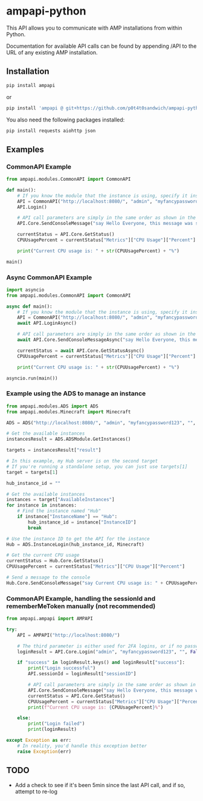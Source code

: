 # ampapi-python

This API allows you to communicate with AMP installations from within Python.

Documentation for available API calls can be found by appending /API to the URL of any existing AMP installation.

## Installation

```bash
pip install ampapi
```

or

```bash
pip install 'ampapi @ git+https://github.com/p0t4t0sandwich/ampapi-python.git'
```

You also need the following packages installed:

```bash
pip install requests aiohttp json
```

## Examples

### CommonAPI Example

```python
from ampapi.modules.CommonAPI import CommonAPI

def main():
    # If you know the module that the instance is using, specify it instead of CommonAPI
    API = CommonAPI("http://localhost:8080/", "admin", "myfancypassword123", "")
    API.Login()

    # API call parameters are simply in the same order as shown in the documentation.
    API.Core.SendConsoleMessage("say Hello Everyone, this message was sent from the Python API!")

    currentStatus = API.Core.GetStatus()
    CPUUsagePercent = currentStatus["Metrics"]["CPU Usage"]["Percent"]

    print("Current CPU usage is: " + str(CPUUsagePercent) + "%")

main()
```

### Async CommonAPI Example

```python
import asyncio
from ampapi.modules.CommonAPI import CommonAPI

async def main():
    # If you know the module that the instance is using, specify it instead of CommonAPI
    API = CommonAPI("http://localhost:8080/", "admin", "myfancypassword123", "")
    await API.LoginAsync()

    # API call parameters are simply in the same order as shown in the documentation.
    await API.Core.SendConsoleMessageAsync("say Hello Everyone, this message was sent from the Python API!")

    currentStatus = await API.Core.GetStatusAsync()
    CPUUsagePercent = currentStatus["Metrics"]["CPU Usage"]["Percent"]

    print("Current CPU usage is: " + str(CPUUsagePercent) + "%")

asyncio.run(main())
```

### Example using the ADS to manage an instance

```python
from ampapi.modules.ADS import ADS
from ampapi.modules.Minecraft import Minecraft

ADS = ADS("http://localhost:8080/", "admin", "myfancypassword123", "", "")

# Get the available instances
instancesResult = ADS.ADSModule.GetInstances()

targets = instancesResult["result"]

# In this example, my Hub server is on the second target
# If you're running a standalone setup, you can just use targets[1]
target = targets[1]

hub_instance_id = ""

# Get the available instances
instances = target["AvailableInstances"]
for instance in instances:
    # Find the instance named "Hub"
    if instance["InstanceName"] == "Hub":
        hub_instance_id = instance["InstanceID"]
        break

# Use the instance ID to get the API for the instance
Hub = ADS.InstanceLogin(hub_instance_id, Minecraft)

# Get the current CPU usage
currentStatus = Hub.Core.GetStatus()
CPUUsagePercent = currentStatus["Metrics"]["CPU Usage"]["Percent"]

# Send a message to the console
Hub.Core.SendConsoleMessage("say Current CPU usage is: " + CPUUsagePercent + "%")
```

### CommonAPI Example, handling the sessionId and rememberMeToken manually (not recommended)

```python
from ampapi.ampapi import AMPAPI

try:
    API = AMPAPI("http://localhost:8080/")

    # The third parameter is either used for 2FA logins, or if no password is specified to use a remembered token from a previous login, or a service login token.
    loginResult = API.Core.Login("admin", "myfancypassword123", "", False)

    if "success" in loginResult.keys() and loginResult["success"]:
        print("Login successful")
        API.sessionId = loginResult["sessionID"]

        # API call parameters are simply in the same order as shown in the documentation.
        API.Core.SendConsoleMessage("say Hello Everyone, this message was sent from the Python API!")
        currentStatus = API.Core.GetStatus()
        CPUUsagePercent = currentStatus["Metrics"]["CPU Usage"]["Percent"]
        print(f"Current CPU usage is: {CPUUsagePercent}%")

    else:
        print("Login failed")
        print(loginResult)

except Exception as err:
    # In reality, you'd handle this exception better
    raise Exception(err)
```

## TODO

- Add a check to see if it's been 5min since the last API call, and if so, attempt to re-log

